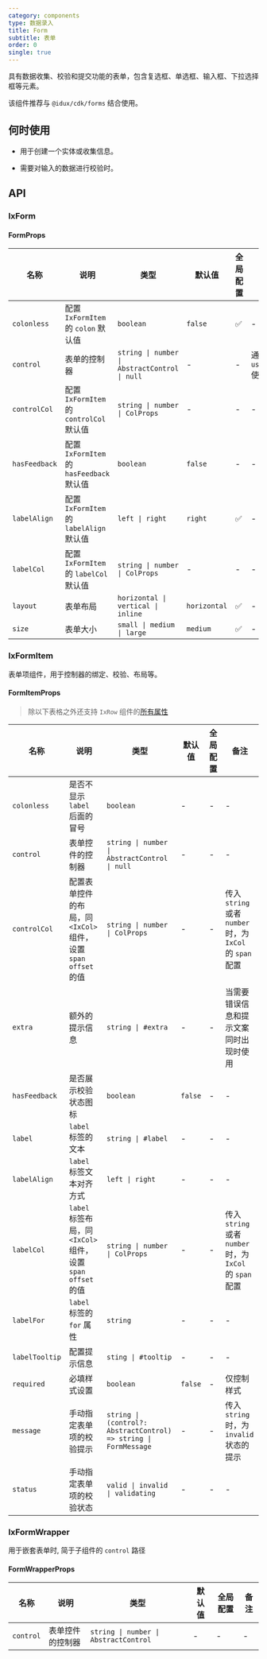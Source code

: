 ```yaml
---
category: components
type: 数据录入
title: Form
subtitle: 表单
order: 0
single: true
---
```


具有数据收集、校验和提交功能的表单，包含复选框、单选框、输入框、下拉选择框等元素。

该组件推荐与 `@idux/cdk/forms` 结合使用。

## 何时使用

- 用于创建一个实体或收集信息。

- 需要对输入的数据进行校验时。

## API

### IxForm

#### FormProps

| 名称 | 说明 | 类型  | 默认值 | 全局配置 | 备注 |
| --- | --- | --- | --- | --- | --- |
| `colonless` | 配置 `IxFormItem` 的 `colon` 默认值 | `boolean` | `false` | ✅ | - |
| `control` | 表单的控制器 | `string \| number \| AbstractControl \| null` | - | - | 通常是配合 `useFormGroup` 使用 |
| `controlCol` | 配置 `IxFormItem` 的 `controlCol` 默认值 | `string \| number \| ColProps` | - | - | - |
| `hasFeedback` | 配置 `IxFormItem` 的 `hasFeedback` 默认值 | `boolean` | `false` | - | - |
| `labelAlign` | 配置 `IxFormItem` 的 `labelAlign` 默认值 | `left \| right` | `right` | ✅ | - |
| `labelCol` | 配置 `IxFormItem` 的 `labelCol` 默认值 | `string \| number \| ColProps` | - | - | - |
| `layout` | 表单布局 | `horizontal \| vertical \| inline` | `horizontal` | ✅ | - |
| `size` | 表单大小 | `small \| medium \| large` | `medium` | ✅ | - |

### IxFormItem

表单项组件，用于控制器的绑定、校验、布局等。

#### FormItemProps

> 除以下表格之外还支持 `IxRow` 组件的[所有属性](/components/grid/zh#IxRow)

| 名称 | 说明 | 类型  | 默认值 | 全局配置 | 备注 |
| --- | --- | --- | --- | --- | --- |
| `colonless` | 是否不显示 `label` 后面的冒号 | `boolean` | - | - | - |
| `control` | 表单控件的控制器 | `string \| number \| AbstractControl \| null` | - | - | - |
| `controlCol` | 配置表单控件的布局，同 `<IxCol>` 组件，设置 `span` `offset` 的值 | `string \| number \| ColProps` | - | - | 传入 `string` 或者 `number` 时，为 `IxCol` 的 `span` 配置 |
| `extra` | 额外的提示信息 | `string \| #extra` | - | - | 当需要错误信息和提示文案同时出现时使用 |
| `hasFeedback` | 是否展示校验状态图标 | `boolean` | `false` | - | - |
| `label` | `label` 标签的文本| `string \| #label` | - | - | - |
| `labelAlign` | `label` 标签文本对齐方式 | `left \| right` | - | - | - |
| `labelCol` | `label` 标签布局，同 `<IxCol>` 组件，设置 `span` `offset` 的值  | `string \| number \| ColProps` | - | - | 传入 `string` 或者 `number` 时，为 `IxCol` 的 `span` 配置 |
| `labelFor` | `label` 标签的 `for` 属性 | `string` | - | - | - |
| `labelTooltip` | 配置提示信息 | `sting \| #tooltip` | - | - | - |
| `required` | 必填样式设置 | `boolean` | `false` | - | 仅控制样式 |
| `message` | 手动指定表单项的校验提示 | `string \| (control?: AbstractControl) => string \| FormMessage` | - | - | 传入 `string` 时，为 `invalid` 状态的提示 |
| `status` | 手动指定表单项的校验状态 | `valid \| invalid \| validating` | - | - | - |

### IxFormWrapper

用于嵌套表单时, 简于子组件的 `control` 路径

#### FormWrapperProps

| 名称 | 说明 | 类型  | 默认值 | 全局配置 | 备注 |
| --- | --- | --- | --- | --- | --- |
| `control` | 表单控件的控制器 | `string \| number \| AbstractControl` | - | - | - |

